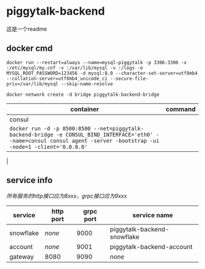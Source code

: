 # piggytalk-backend

这是一个readme

## docker cmd

```docker run --restart=always --name=mysql-piggytalk -p 3306:3306 -v :/etc/mysql/my.cnf -v :/var/lib/mysql -v :/logs -e MYSQL_ROOT_PASSWORD=123456 -d mysql:8.0 --character-set-server=utf8mb4 --collation-server=utf8mb4_unicode_ci --secure-file-priv=/var/lib/mysql --skip-name-resolve```

```docker network create -d bridge piggytalk-backend-bridge```

| container                                                                                                                                                                   | command |
|-----------------------------------------------------------------------------------------------------------------------------------------------------------------------------|---------|
| consul                                                                                                                                                                      |         |
| ```docker run -d -p 8500:8500 --net=piggytalk-backend-bridge -e CONSUL_BIND_INTERFACE='eth0' --name=consul consul agent -server -bootstrap -ui -node=1 -client='0.0.0.0'``` |         |
|

## service info

*所有服务的http接口应为8xxx，grpc接口应为9xxx*

| service   | http port | grpc port | service name                |
|-----------|-----------|-----------|-----------------------------|
| snowflake | *none*    | 9000      | piggytalk-backend-snowflake |
| account   | *none*    | 9001      | piggytalk-backend-account   |
| gateway   | 8080      | 9090      | *none*                      |
